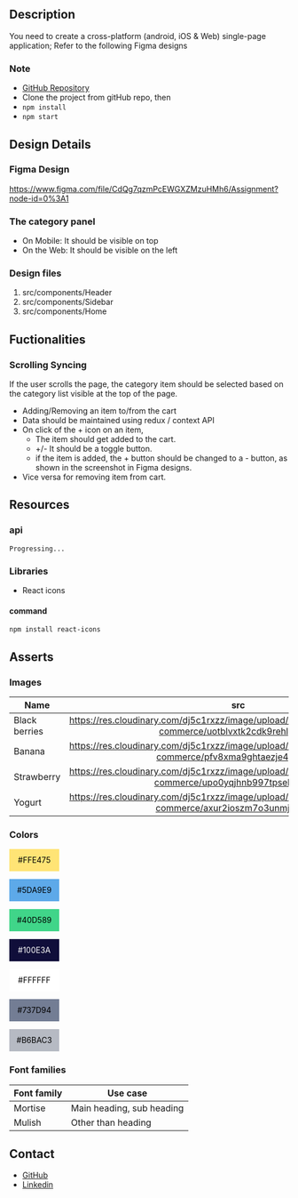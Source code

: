 ## Description

You need to create a cross-platform (android, iOS & Web) single-page application; Refer to the following Figma designs

### Note
- <a href="https://github.com/jeyaseelan1998/Real-World-Project-4-CCBP">GitHub Repository</a>
- Clone the project from gitHub repo, then
- <code>npm install</code>
- <code>npm start</code>

## Design Details

### Figma Design

https://www.figma.com/file/CdQg7qzmPcEWGXZMzuHMh6/Assignment?node-id=0%3A1

### The category panel

 - On Mobile: It should be visible on top
 - On the Web: It should be visible on the left

### Design files

1. src/components/Header
2. src/components/Sidebar
3. src/components/Home

## Fuctionalities

### Scrolling Syncing

If the user scrolls the page, the category item should be selected based on the category list visible at the top of the page.
- Adding/Removing an item to/from the cart
- Data should be maintained using redux / context API 
- On click of the + icon on an item,
  - The item should get added to the cart. 
  - +/- It should be a toggle button.
  - if the item is added, the + button should be changed to a - button, as shown in the screenshot in Figma designs.
- Vice versa for removing item from cart.
## Resources

### api

    Progressing...

### Libraries

- React icons

#### command
<code>npm install react-icons</code>

## Asserts

### Images

| Name          |                                                    src                                                     | alt           |
| ------------- | :--------------------------------------------------------------------------------------------------------: | ------------- |
| Black berries | https://res.cloudinary.com/dj5c1rxzz/image/upload/v1707148423/com.food.e-commerce/uotblvxtk2cdk9rehlgu.png | black-berries |
| Banana        | https://res.cloudinary.com/dj5c1rxzz/image/upload/v1707148423/com.food.e-commerce/pfv8xma9ghtaezje4gld.png | babana        |
| Strawberry    | https://res.cloudinary.com/dj5c1rxzz/image/upload/v1707148423/com.food.e-commerce/upo0yqjhnb997tpsehqg.png | strawberry    |
| Yogurt        | https://res.cloudinary.com/dj5c1rxzz/image/upload/v1707148423/com.food.e-commerce/axur2ioszm7o3unmjqcl.png | yogurt        |

### Colors

<p style="background-color: #FFE475; color: #000; width: 90px; line-height: 40px; text-align: center;">#FFE475</p>
<p style="background-color: #5DA9E9; color: #000; width: 90px; line-height: 40px; text-align: center;">#5DA9E9</p>
<p style="background-color: #40D589; color: #000; width: 90px; line-height: 40px; text-align: center;">#40D589</p>
<p style="background-color: #100E3A; color: #FFFF; width: 90px; line-height: 40px; text-align: center;">#100E3A</p>
<p style="background-color: #FFFFFF; color: #000; width: 90px; line-height: 40px; text-align: center;">#FFFFFF</p>
<p style="background-color: #737D94; color: #000; width: 90px; line-height: 40px; text-align: center;">#737D94</p>
<p style="background-color: #B6BAC3; color: #000; width: 90px; line-height: 40px; text-align: center;">#B6BAC3</p>

### Font families

| Font family | Use case                  |
| ----------- | ------------------------- |
| Mortise     | Main heading, sub heading |
| Mulish      | Other than heading        |

## Contact

- <a href="https://github.com/jeyaseelan1998">GitHub</a>
- <a href="https://www.linkedin.com/in/jeyaseelanr/">Linkedin</a>